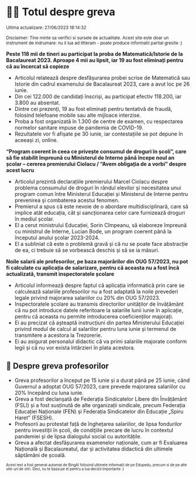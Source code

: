 # 👩‍🏫 Totul despre greva
<sub>Ultima actualizare: 27/06/2023 18:14:32</sub>

<sub>Disclaimer: Tine minte sa verifici si sursele de actualitate. Acest site este doar un instrument de indrumare: nu il lua ad litteram - poate produce informatii partial gresite :)</sub>

**Peste 118 mii de tineri au participat la proba de Matematică/Istorie de la Bacalaureat 2023. Aproape 4 mii au lipsit, iar 19 au fost eliminați pentru că au încercat să copieze**
- Articolul relatează despre desfășurarea probei scrise de Matematică sau Istorie din cadrul examenului de Bacalaureat 2023, care a avut loc pe 26 iunie.
- Din cei 122.000 de candidați înscriși, au participat efectiv 118.200, iar 3.800 au absentat.
- Dintre cei prezenți, 19 au fost eliminați pentru tentativă de fraudă, folosind telefoane mobile sau alte mijloace interzise.
- Proba a fost organizată în 1.300 de centre de examen, cu respectarea normelor sanitare impuse de pandemia de COVID-19.
- Rezultatele vor fi afișate pe 30 iunie, iar contestațiile se pot depune în aceeași zi, online.

**“Program coerent în ceea ce privește consumul de droguri în școli”, care să fie stabilit împreună cu Ministerul de Interne până începe noul an școlar – cererea premierului Ciolacu / “Avem obligația de a vorbi” despre acest lucru**
- Articolul prezintă declarațiile premierului Marcel Ciolacu despre problema consumului de droguri în rândul elevilor și necesitatea unui program comun între Ministerul Educației și Ministerul de Interne pentru prevenirea și combaterea acestui fenomen.
- Premierul a spus că este nevoie de o abordare multidisciplinară, care să implice atât educația, cât și sancționarea celor care furnizează droguri în mediul școlar.
- El a cerut ministrului Educației, Sorin Cîmpeanu, să elaboreze împreună cu ministrul de Interne, Lucian Bode, un program coerent până la începutul anului școlar 2023-2024.
- El a subliniat că este o problemă gravă și că nu se poate face abstracție de ea, ci trebuie să se vorbească deschis și să se ia măsuri.

**Noile salarii ale profesorilor, pe baza majorărilor din OUG 57/2023, nu pot fi calculate cu aplicația de salarizare, pentru că aceasta nu a fost încă actualizată, transmit inspectoratele școlare**
- Articolul informează despre faptul că aplicația informatică prin care se calculează salariile profesorilor nu a fost adaptată la noile prevederi legale privind majorarea salariilor cu 20% din OUG 57/2023.
- Inspectoratele școlare au transmis directorilor unităților de învățământ că nu pot introduce datele referitoare la salariile lunii iunie în aplicație, pentru că aceasta nu permite introducerea coeficienților majorați.
- Ei au precizat că așteaptă instrucțiuni din partea Ministerului Educației privind modul de calcul al salariilor pentru luna iunie și termenul de transmitere a acestora la Trezorerie.
- Ei au asigurat personalul didactic că va primi salariile majorate conform legii și că nu vor exista întârzieri în plata acestora.

## 🏫 Despre greva profesorilor
- Greva profesorilor a început pe 15 iunie și a durat până pe 25 iunie, când Guvernul a adoptat OUG 57/2023, care prevede majorarea salariilor cu 20% începând cu luna iunie.
- Greva a fost declanșată de Federația Sindicatelor Libere din Învățământ (FSLI) și a fost susținută de alte organizații sindicale, precum Federația Educației Naționale (FEN) și Federația Sindicatelor din Educație „Spiru Haret” (FSESH).
- Profesorii au protestat față de înghețarea salariilor, de lipsa fondurilor pentru investiții în școli, de condițiile precare de lucru în contextul pandemiei și de lipsa dialogului social cu autoritățile.
- Greva a afectat desfășurarea examenelor naționale, cum ar fi Evaluarea Națională și Bacalaureatul, dar și activitatea didactică din ultimele săptămâni de școală.


<sub><sub>Acest text a fost generat automat de BingAI folosind ultimele informatii de pe Edupedu, precum si de pe alte site-uri de stiri. Deci, nu te baza pe el pentru a lua decizii importante :)</sub></sub>